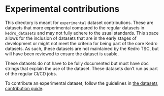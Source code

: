 # Experimental contributions
This directory is meant for `experimental` dataset contributions. These are datasets that more experimental compared to the regular datasets in `kedro_datasets` and may not fully adhere to the usual standards.
This space allows for the inclusion of datasets that are in the early stages of development or might not meet the criteria for being part of the core Kedro datasets. As such, these datasets
are not maintained by the Kedro TSC, but will have been reviewed to ensure the dataset is usable.

These datasets do not have to be fully documented but must have doc strings that explain the use of the dataset. These datasets don’t run as part of the regular CI/CD jobs.

To contribute an experimental dataset, follow the guidelines in [the datasets contribution guide](https://github.com/kedro-org/kedro-plugins/blob/main/kedro-datasets/CONTRIBUTING.md).

